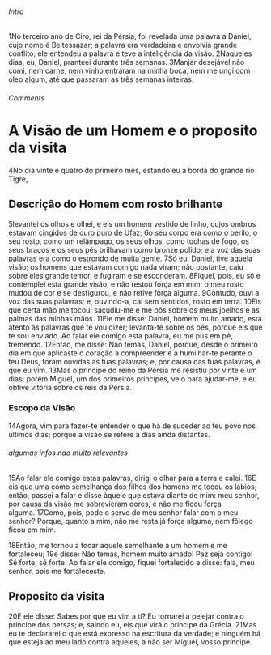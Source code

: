 ###### Intro
1No terceiro ano de Ciro, rei da Pérsia, foi revelada uma palavra a Daniel, cujo nome é Beltessazar; a palavra era verdadeira e envolvia grande conflito; ele entendeu a palavra e teve a inteligência da visão. 2Naqueles dias, eu, Daniel, pranteei durante três semanas. 3Manjar desejável não comi, nem carne, nem vinho entraram na minha boca, nem me ungi com óleo algum, até que passaram as três semanas inteiras. 
###### Comments



# A Visão de um Homem e o proposito da visita
4No dia vinte e quatro do primeiro mês, estando eu à borda do grande rio Tigre, 
## Descrição do Homem com rosto brilhante
5levantei os olhos e olhei, e eis um homem vestido de linho, cujos ombros estavam cingidos de ouro puro de Ufaz; 6o seu corpo era como o berilo, o seu rosto, como um relâmpago, os seus olhos, como tochas de fogo, os seus braços e os seus pés brilhavam como bronze polido; e a voz das suas palavras era como o estrondo de muita gente. 7Só eu, Daniel, tive aquela visão; os homens que estavam comigo nada viram; não obstante, caiu sobre eles grande temor, e fugiram e se esconderam. 8Fiquei, pois, eu só e contemplei esta grande visão, e não restou força em mim; o meu rosto mudou de cor e se desfigurou, e não retive força alguma. 9Contudo, ouvi a voz das suas palavras; e, ouvindo-a, caí sem sentidos, rosto em terra.
10Eis que certa mão me tocou, sacudiu-me e me pôs sobre os meus joelhos e as palmas das minhas mãos. 11Ele me disse: Daniel, homem muito amado, está atento às palavras que te vou dizer; levanta-te sobre os pés, porque eis que te sou enviado. Ao falar ele comigo esta palavra, eu me pus em pé, tremendo. 12Então, me disse: Não temas, Daniel, porque, desde o primeiro dia em que aplicaste o coração a compreender e a humilhar-te perante o teu Deus, foram ouvidas as tuas palavras; e, por causa das tuas palavras, é que eu vim. 13Mas o príncipe do reino da Pérsia me resistiu por vinte e um dias; porém Miguel, um dos primeiros príncipes, veio para ajudar-me, e eu obtive vitória sobre os reis da Pérsia. 
###  Escopo da Visão
14Agora, vim para fazer-te entender o que há de suceder ao teu povo nos últimos dias; porque a visão se refere a dias ainda distantes. 

###### algumas infos nao muito relevantes
15Ao falar ele comigo estas palavras, dirigi o olhar para a terra e calei. 16E eis que uma como semelhança dos filhos dos homens me tocou os lábios; então, passei a falar e disse àquele que estava diante de mim: meu senhor, por causa da visão me sobrevieram dores, e não me ficou força alguma. 17Como, pois, pode o servo do meu senhor falar com o meu senhor? Porque, quanto a mim, não me resta já força alguma, nem fôlego ficou em mim.

18Então, me tornou a tocar aquele semelhante a um homem e me fortaleceu; 19e disse: Não temas, homem muito amado! Paz seja contigo! Sê forte, sê forte. Ao falar ele comigo, fiquei fortalecido e disse: fala, meu senhor, pois me fortaleceste. 

## Proposito da visita
20E ele disse: Sabes por que eu vim a ti? Eu tornarei a pelejar contra o príncipe dos persas; e, saindo eu, eis que virá o príncipe da Grécia. 21Mas eu te declararei o que está expresso na escritura da verdade; e ninguém há que esteja ao meu lado contra aqueles, a não ser Miguel, vosso príncipe.